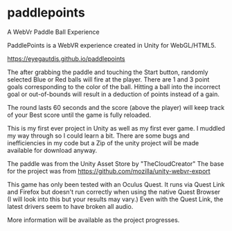 # paddlepoints
A WebVr Paddle Ball Experience

PaddlePoints is a WebVR experience created in Unity for WebGL/HTML5.

https://eyegautdis.github.io/paddlepoints

The after grabbing the paddle and touching the Start button, randomly selected Blue or Red balls will fire at the player.
There are 1 and 3 point goals corresponding to the color of the ball. Hitting a ball into the incorrect goal or out-of-bounds will result in a deduction of points instead of a gain.

The round lasts 60 seconds and the score (above the player) will keep track of your Best score until the game is fully reloaded.

This is my first ever project in Unity as well as my first ever game. I muddled my way through so I could learn a bit.
There are some bugs and inefficiencies in my code but a Zip of the unity project will be made available for download anyway.

The paddle was from the Unity Asset Store by "TheCloudCreator"
The base for the project was from https://github.com/mozilla/unity-webvr-export

This game has only been tested with an Oculus Quest. It runs via Quest Link and Firefox but doesn't run correctly when using the native Quest Browser (I will look into this but your results may vary.) Even with the Quest Link, the latest drivers seem to have broken all audio.

More information will be available as the project progresses.
